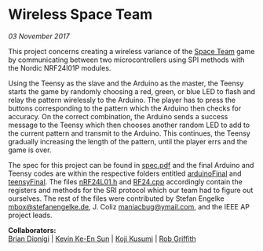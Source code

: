 # Wireless Space Team
*03 November 2017*

This project concerns creating a wireless variance of the [Space Team](https://play.google.com/store/apps/details?id=com.sleepingbeastgames.spaceteam) game by communicating between two microcontrollers using SPI methods with the Nordic NRF24l01P modules.
  
Using the Teensy as the slave and the Arduino as the master, the Teensy starts the game by randomly choosing a red, green, or blue LED to flash and relay the pattern wirelessly to the Arduino. The player has to press the buttons corresponding to the pattern which the Arduino then checks for accuracy. On the correct combination, the Arduino sends a success message to the Teensy which then chooses another random LED to add to the current pattern and transmit to the Arduino. This continues, the Teensy gradually increasing the length of the pattern, until the player errs and the game is over.

The spec for this project can be found in [spec.pdf](https://github.com/il-dionigi/IEEE_AP_WirelessSpaceTeam_RF24/blob/master/spec.pdf) and the final Arduino and Teensy codes are within the respective folders entitled [arduinoFinal](https://github.com/il-dionigi/IEEE_AP_WirelessSpaceTeam_RF24/tree/master/arduinoFinal) and [teensyFinal](https://github.com/il-dionigi/IEEE_AP_WirelessSpaceTeam_RF24/tree/master/teensyFinal). 
The files [nRF24L01.h](https://github.com/il-dionigi/IEEE_AP_WirelessSpaceTeam_RF24/blob/master/nRF24L01.h) and [RF24.cpp](https://github.com/il-dionigi/IEEE_AP_WirelessSpaceTeam_RF24/blob/master/RF24.cpp) accordingly contain the registers and methods for the SRI protocol which our team had to figure out ourselves. The rest of the files were contributed by  Stefan Engelke <mbox@stefanengelke.de>, J. Coliz <maniacbug@ymail.com>, and the IEEE AP project leads. 
  
**Collaborators:**  
[Brian Dionigi](https://github.com/il-dionigi) | [Kevin Ke-En Sun](https://github.com/inherentlyMalicious) | [Koji Kusumi](https://github.com/kojiboji) | [Rob Griffith](https://github.com/rwgriffithv)